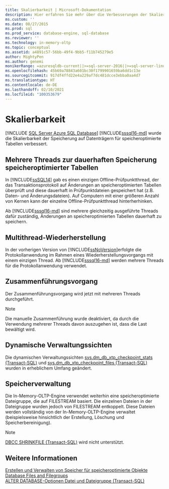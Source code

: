 ```yaml
---
title: Skalierbarkeit | Microsoft-Dokumentation
description: Hier erfahren Sie mehr über die Verbesserungen der Skalierbarkeit für die Speicherung auf Datenträgern für speicheroptimierte Tabellen in SQL Server, z. B. die Verwendung mehrerer Threads zum Speichern von Tabellen.
ms.custom: ''
ms.date: 08/27/2015
ms.prod: sql
ms.prod_service: database-engine, sql-database
ms.reviewer: ''
ms.technology: in-memory-oltp
ms.topic: conceptual
ms.assetid: a4891c57-56bb-49f4-9bb5-f11b745279e5
author: MightyPen
ms.author: genemi
monikerRange: =azuresqldb-current||>=sql-server-2016||>=sql-server-linux-2017||=azuresqldb-mi-current
ms.openlocfilehash: 45b69a78843a601bc30f1799901659ba6dd1c13e
ms.sourcegitcommit: 917df4ffd22e4a229af7dc481dcce3ebba0aa4d7
ms.translationtype: HT
ms.contentlocale: de-DE
ms.lasthandoff: 02/10/2021
ms.locfileid: "100353679"
---
```

# <a name="scalability"></a>Skalierbarkeit
[!INCLUDE [SQL Server Azure SQL Database](../../includes/applies-to-version/sql-asdb.md)]
[!INCLUDE[sssql16-md](../../includes/sssql16-md.md)] wurde die Skalierbarkeit der Speicherung auf Datenträgern für speicheroptimierte Tabellen verbessert. 

## <a name="multiple-threads-to-persist-memory-optimized-tables"></a>Mehrere Threads zur dauerhaften Speicherung speicheroptimierter Tabellen  
  
In [!INCLUDE[ssSQL14](../../includes/sssql14-md.md)] gab es einen einzigen Offline-Prüfpunktthread, der das Transaktionsprotokoll auf Änderungen an speicheroptimierten Tabellen überprüft und diese dauerhaft in Prüfpunktdateien gespeichert hat (z.B. Daten- und Änderungsdateien). Auf Computern mit einer größeren Anzahl von Kernen kann der einzelne Offline-Prüfpunktthread hinterherhinken.  
  
Ab [!INCLUDE[sssql16-md](../../includes/sssql16-md.md)] sind mehrere gleichzeitig ausgeführte Threads dafür zuständig, Änderungen an speicheroptimierten Tabellen dauerhaft zu speichern.  
  
## <a name="multi-threaded-recovery"></a>Multithread-Wiederherstellung
In der vorherigen Version von [!INCLUDE[ssNoVersion](../../includes/ssnoversion-md.md)]erfolgte die Protokollanwendung im Rahmen eines Wiederherstellungsvorgangs mit einem einzigen Thread. Ab [!INCLUDE[sssql16-md](../../includes/sssql16-md.md)] werden mehrere Threads für die Protokollanwendung verwendet.  
  
## <a name="merge-operation"></a>Zusammenführungsvorgang  
Der Zusammenführungsvorgang wird jetzt mit mehreren Threads durchgeführt.  
   
> [!NOTE]
> Die manuelle Zusammenführung wurde deaktiviert, da durch die Verwendung mehrerer Threads davon auszugehen ist, dass die Last bewältigt wird. 

## <a name="dynamic-management-views"></a>Dynamische Verwaltungssichten  
Die dynamischen Verwaltungssichten [sys.dm_db_xtp_checkpoint_stats &#40;Transact-SQL&#41;](../../relational-databases/system-dynamic-management-views/sys-dm-db-xtp-checkpoint-stats-transact-sql.md) und [sys.dm_db_xtp_checkpoint_files &#40;Transact-SQL&#41;](../../relational-databases/system-dynamic-management-views/sys-dm-db-xtp-checkpoint-files-transact-sql.md) wurden in erheblichem Umfang geändert.  

## <a name="storage-management"></a>Speicherverwaltung
Die In-Memory-OLTP-Engine verwendet weiterhin eine speicheroptimierte Dateigruppe, die auf FILESTREAM basiert. Die einzelnen Dateien in der Dateigruppe wurden jedoch von FILESTREAM entkoppelt. Diese Dateien werden vollständig von der In-Memory-OLTP-Engine verwaltet (beispielsweise hinsichtlich der Erstellung, Löschung und Speicherbereinigung). 

> [!NOTE]
> [DBCC SHRINKFILE &#40;Transact-SQL&#41;](../../t-sql/database-console-commands/dbcc-shrinkfile-transact-sql.md) wird nicht unterstützt.  
  
## <a name="see-also"></a>Weitere Informationen   
[Erstellen und Verwalten von Speicher für speicheroptimierte Objekte](../../relational-databases/in-memory-oltp/creating-and-managing-storage-for-memory-optimized-objects.md)     
[Database Files and Filegroups](../../relational-databases/databases/database-files-and-filegroups.md)    
[ALTER DATABASE-Optionen Datei und Dateigruppe (Transact-SQL)](../../t-sql/statements/alter-database-transact-sql-file-and-filegroup-options.md)    
